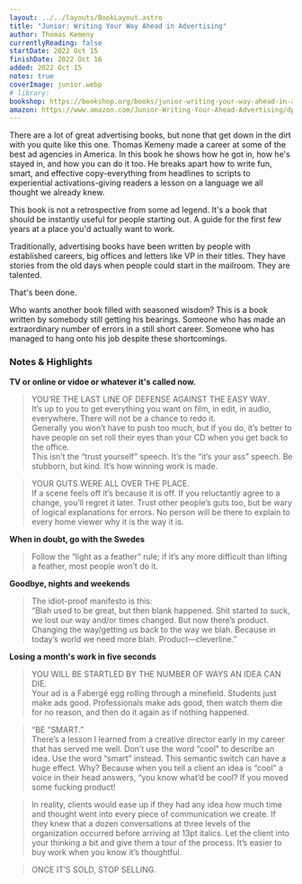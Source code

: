 ```yaml
---
layout: ../../layouts/BookLayout.astro
title: "Junior: Writing Your Way Ahead in Advertising"
author: Thomas Kemeny
currentlyReading: false
startDate: 2022 Oct 15
finishDate: 2022 Oct 16
added: 2022 Oct 15
notes: true
coverImage: junior.webp
# library: 
bookshop: https://bookshop.org/books/junior-writing-your-way-ahead-in-advertising/9781576879122
amazon: https://www.amazon.com/Junior-Writing-Your-Ahead-Advertising/dp/1576879127
---
```


There are a lot of great advertising books, but none that get down in the dirt with you quite like this one. Thomas Kemeny made a career at some of the best ad agencies in America. In this book he shows how he got in, how he's stayed in, and how you can do it too. He breaks apart how to write fun, smart, and effective copy-everything from headlines to scripts to experiential activations-giving readers a lesson on a language we all thought we already knew.

This book is not a retrospective from some ad legend. It's a book that should be instantly useful for people starting out. A guide for the first few years at a place you'd actually want to work.

Traditionally, advertising books have been written by people with established careers, big offices and letters like VP in their titles. They have stories from the old days when people could start in the mailroom. They are talented.

That's been done.

Who wants another book filled with seasoned wisdom? This is a book written by somebody still getting his bearings. Someone who has made an extraordinary number of errors in a still short career. Someone who has managed to hang onto his job despite these shortcomings.

### Notes & Highlights
**TV or online or vidoe or whatever it's called now.**
> YOU’RE THE LAST LINE OF DEFENSE AGAINST THE EASY WAY.  
> It’s up to you to get everything you want on film, in edit, in audio, everywhere. There will not be a chance to redo it.  
> Generally you won’t have to push too much, but if you do, it’s better to have people on set roll their eyes than your CD when you get back to the office.  
> This isn’t the “trust yourself” speech. It’s the “it’s your ass” speech. Be stubborn, but kind. It’s how winning work is made.

> YOUR GUTS WERE ALL OVER THE PLACE.  
> If a scene feels off it’s because it is off. If you reluctantly agree to a change, you’ll regret it later. Trust other people’s guts too, but be wary of logical explanations for errors. No person will be there to explain to every home viewer why it is the way it is.

**When in doubt, go with the Swedes**
> Follow the “light as a feather” rule; if it’s any more difficult than lifting a feather, most people won’t do it.

**Goodbye, nights and weekends**
> The idiot-proof manifesto is this:  
> “Blah used to be great, but then blank happened. Shit started to suck, we lost our way and/or times changed. But now there’s product. Changing the way/getting us back to the way we blah. Because in today’s world we need more blah. Product—cleverline.”

**Losing a month's work in five seconds**
> YOU WILL BE STARTLED BY THE NUMBER OF WAYS AN IDEA CAN DIE.  
> Your ad is a Fabergé egg rolling through a minefield. Students just make ads good. Professionals make ads good, then watch them die for no reason, and then do it again as if nothing happened.

> “BE “SMART.”  
> There’s a lesson I learned from a creative director early in my career that has served me well. Don’t use the word “cool” to describe an idea. Use the word “smart” instead. This semantic switch can have a huge effect. Why? Because when you tell a client an idea is “cool” a voice in their head answers, “you know what’d be cool? If you moved some fucking product!

> In reality, clients would ease up if they had any idea how much time and thought went into every piece of communication we create. If they knew that a dozen conversations at three levels of the organization occurred before arriving at 13pt italics. Let the client into your thinking a bit and give them a tour of the process. It’s easier to buy work when you know it’s thoughtful.

> ONCE IT’S SOLD, STOP SELLING.
